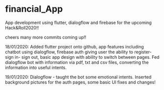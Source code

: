 # financial_App

App development using flutter, dialogflow and firebase for the upcoming Hack&Roll2020!!

cheers many more commits coming up!!

18/01/2020: Added flutter project onto github, app features including chatbot using dialogflow, firebase auth giving user the ability to register-sign in- sign out, basic app design with ability to switch between pages. Fed dialogflow bot with information via pdf, txt and csv files, converting the information into useful intents.

19/01/2020: Dialogflow - taught the bot some emotional intents. Inserted background pictures for the auth pages, some basic UI fixes and changes!
